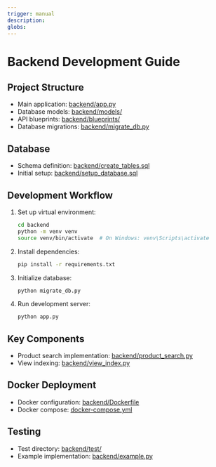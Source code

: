 ```yaml
---
trigger: manual
description:
globs:
---
```

# Backend Development Guide

## Project Structure
- Main application: [backend/app.py](mdc:backend/app.py)
- Database models: [backend/models/](mdc:backend/models/)
- API blueprints: [backend/blueprints/](mdc:backend/blueprints/)
- Database migrations: [backend/migrate_db.py](mdc:backend/migrate_db.py)

## Database
- Schema definition: [backend/create_tables.sql](mdc:backend/create_tables.sql)
- Initial setup: [backend/setup_database.sql](mdc:backend/setup_database.sql)

## Development Workflow
1. Set up virtual environment:
   ```bash
   cd backend
   python -m venv venv
   source venv/bin/activate  # On Windows: venv\Scripts\activate
   ```

2. Install dependencies:
   ```bash
   pip install -r requirements.txt
   ```

3. Initialize database:
   ```bash
   python migrate_db.py
   ```

4. Run development server:
   ```bash
   python app.py
   ```

## Key Components
- Product search implementation: [backend/product_search.py](mdc:backend/product_search.py)
- View indexing: [backend/view_index.py](mdc:backend/view_index.py)

## Docker Deployment
- Docker configuration: [backend/Dockerfile](mdc:backend/Dockerfile)
- Docker compose: [docker-compose.yml](mdc:docker-compose.yml)

## Testing
- Test directory: [backend/test/](mdc:backend/test/)
- Example implementation: [backend/example.py](mdc:backend/example.py)
